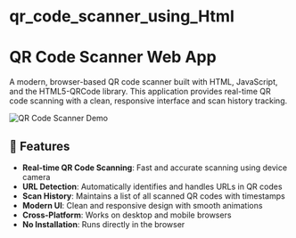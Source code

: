 # qr_code_scanner_using_Html
# QR Code Scanner Web App

A modern, browser-based QR code scanner built with HTML, JavaScript, and the HTML5-QRCode library. This application provides real-time QR code scanning with a clean, responsive interface and scan history tracking.

![QR Code Scanner Demo](demo-screenshot.png)

## 🌟 Features

- **Real-time QR Code Scanning**: Fast and accurate scanning using device camera
- **URL Detection**: Automatically identifies and handles URLs in QR codes
- **Scan History**: Maintains a list of all scanned QR codes with timestamps
- **Modern UI**: Clean and responsive design with smooth animations
- **Cross-Platform**: Works on desktop and mobile browsers
- **No Installation**: Runs directly in the browser


